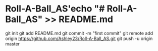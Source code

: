 # Roll-A-Ball_AS'echo "# Roll-A-Ball_AS" >> README.md
git init
git add README.md
git commit -m "first commit"
git remote add origin https://github.com/Ashley23/Roll-A-Ball_AS.git
git push -u origin master
